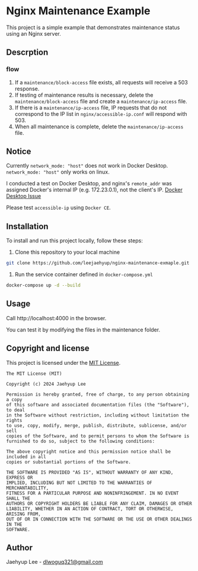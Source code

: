 # Nginx Maintenance Example

This project is a simple example that demonstrates maintenance status using an Nginx server.

## Descrption

### flow

1. If a `maintenance/block-access` file exists, all requests will receive a 503 response.
2. If testing of maintenance results is necessary, delete the `maintenance/block-access` file and create a `maintenance/ip-access` file.
3. If there is a `maintenance/ip-access` file, IP requests that do not correspond to the IP list in `nginx/accessible-ip.conf` will respond with 503.
4. When all maintenance is complete, delete the `maintenance/ip-access` file.

## Notice

Currently `network_mode: "host"` does not work in Docker Desktop.
`network_mode: "host"` only works on linux.

I conducted a test on Docker Desktop, and nginx's `remote_addr` was assigned Docker's internal IP (e.g. 172.23.0.1), not the client's IP.
[Docker Desktop Issue]

Please test `accessible-ip` using `Docker CE`.

## Installation

To install and run this project locally, follow these steps:

1. Clone this repository to your local machine

```bash
git clone https://github.com/leejaehyup/nginx-maintenance-exmaple.git
```

1. Run the service container defined in `docker-compose.yml`

```bash
docker-compose up -d --build
```

## Usage

Call http://localhost:4000 in the browser.

You can test it by modifying the files in the maintenance folder.

## Copyright and license

This project is licensed under the [MIT License].

```
The MIT License (MIT)

Copyright (c) 2024 Jaehyup Lee

Permission is hereby granted, free of charge, to any person obtaining a copy
of this software and associated documentation files (the "Software"), to deal
in the Software without restriction, including without limitation the rights
to use, copy, modify, merge, publish, distribute, sublicense, and/or sell
copies of the Software, and to permit persons to whom the Software is
furnished to do so, subject to the following conditions:

The above copyright notice and this permission notice shall be included in all
copies or substantial portions of the Software.

THE SOFTWARE IS PROVIDED "AS IS", WITHOUT WARRANTY OF ANY KIND, EXPRESS OR
IMPLIED, INCLUDING BUT NOT LIMITED TO THE WARRANTIES OF MERCHANTABILITY,
FITNESS FOR A PARTICULAR PURPOSE AND NONINFRINGEMENT. IN NO EVENT SHALL THE
AUTHORS OR COPYRIGHT HOLDERS BE LIABLE FOR ANY CLAIM, DAMAGES OR OTHER
LIABILITY, WHETHER IN AN ACTION OF CONTRACT, TORT OR OTHERWISE, ARISING FROM,
OUT OF OR IN CONNECTION WITH THE SOFTWARE OR THE USE OR OTHER DEALINGS IN THE
SOFTWARE.
```

## Author

Jaehyup Lee - dlwoguq321@gmail.com

[Docker Desktop Issue]: https://github.com/docker/roadmap/issues/238
[MIT License]: https://github.com/leejaehyup/nginx-maintenance-exmaple/blob/main/LICENSE.md
